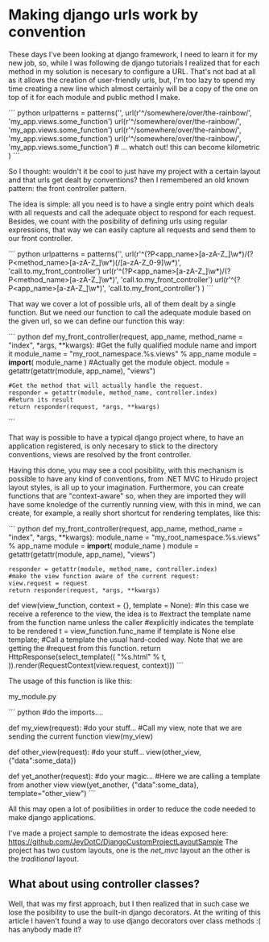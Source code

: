 Making django urls work by convention
=====================================

These days I've been looking at django framework, I need to learn it
for my new job, so, while I was following de django tutorials I realized
that for each method in my solution is necesary to configure a URL. That's
not bad at all as it allows the creation of user-friendly urls, but, I'm too
lazy to spend my time creating a new line which almost certainly will be a copy
of the one on top of it for each module and public method I make. 

´´´ python
urlpatterns = patterns('',
	url(r'^/somewhere/over/the-rainbow/', 'my_app.views.some_function')
	url(r'^/somewhere/over/the-rainbow/', 'my_app.views.some_function')
	url(r'^/somewhere/over/the-rainbow/', 'my_app.views.some_function')
	url(r'^/somewhere/over/the-rainbow/', 'my_app.views.some_function')
	# ... whatch out! this can become kilometric
)
´´´

So I thought: wouldn't it be cool to just have my project with a certain layout
and that urls get dealt by conventions? then I remembered an old known pattern:
the front controller pattern.

The idea is simple: all you need is to have a single entry point which deals with all
requests and call the adequate object to respond for each request. Besides, we count
with the posibility of defining urls using regular expressions, that way we can easily
capture all requests and send them to our front controller.

´´´ python
urlpatterns = patterns('',
	url(r'^(?P<app_name>[a-zA-Z_]\w*)/(?P<method_name>[a-zA-Z_]\w*)(/[a-zA-Z_0-9]\w*)', 'call.to.my_front_controller')
	url(r'^(?P<app_name>[a-zA-Z_]\w*)/(?P<method_name>[a-zA-Z_]\w*)', 'call.to.my_front_controller')
	url(r'^(?P<app_name>[a-zA-Z_]\w*)', 'call.to.my_front_controller')
)
´´´

That way we cover a lot of possible urls, all of them dealt by a single function. But we need our function
to call the adequate module based on the given url, so we can define our function this way:

´´´ python
def my_front_controller(request, app_name, method_name = "index", *args, **kwargs):
	#Get the fully qualified module name and import it
	module_name = "my_root_namespace.%s.views" % app_name
	module = __import__( module_name )
	#Actually get the module object.
	module = getattr(getattr(module, app_name), "views")

	#Get the method that will actually handle the request.
	responder = getattr(module, method_name, controller.index)
	#Return its result
	return responder(request, *args, **kwargs)
´´´

That way is possible to have a typical django project where, to have an application registered, is only 
necesary to stick to the directory conventions, views are resolved by the front controller.

Having this done, you may see a cool posibility, with this mechanism is possible to have any kind of 
conventions, from .NET MVC to Hirudo project layout styles, is all up to your imagination. Furthermore,
you can create functions that are "context-aware" so, when they are imported they will have some knoledge
of the currently running view, with this in mind, we can create, for example, a really short shortcut for
rendering templates, like this:

´´´ python
def my_front_controller(request, app_name, method_name = "index", *args, **kwargs):
	module_name = "my_root_namespace.%s.views" % app_name
	module = __import__( module_name )
	module = getattr(getattr(module, app_name), "views")

	responder = getattr(module, method_name, controller.index)
	#make the view function aware of the current request:
	view.request = request
	return responder(request, *args, **kwargs)

def view(view_function, context = {}, template = None):
	#In this case we receive a reference to the view, the idea is to
	#extract the template name from the function name unless the caller
	#explicitly indicates the template to be rendered
    t = view_function.func_name if template is None else template;
	#Call a template the usual hard-coded way. Note that we are getting the
	#request from this function.
    return HttpResponse(select_template((
                                "%s.html" % t,
                            )).render(RequestContext(view.request, context)))
´´´

The usage of this function is like this:

my_module.py

´´´ python
#do the imports....

def my_view(request):
	#do your stuff...
	#Call my view, note that we are sending the current function
	view(my_view)
	
def other_view(request):
	#do your stuff...
	view(other_view, {"data":some_data})

def yet_another(request):
	#do your magic...
	#Here we are calling a template from another view
	view(yet_another, {"data":some_data}, template="other_view")
´´´

All this may open a lot of posibilities in order to reduce the code needed
to make django applications. 

I've made a project sample to demostrate the ideas exposed here: https://github.com/JeyDotC/DjangoCustomProjectLayoutSample 
The project has two custom layouts, one is the *net_mvc* layout an the other is the *traditional*
layout.

## What about using controller classes?

Well, that was my first approach, but I then realized that
in such case we lose the posibility to use the built-in django
decorators. At the writing of this article I haven't found a way to
use django decorators over class methods :( has anybody made it?
